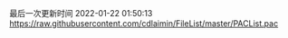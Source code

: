 最后一次更新时间 2022-01-22 01:50:13
https://raw.githubusercontent.com/cdlaimin/FileList/master/PACList.pac

